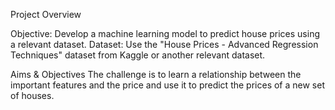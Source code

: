 Project Overview

Objective: Develop a machine learning model to predict house prices using a relevant dataset.
Dataset: Use the "House Prices - Advanced Regression Techniques" dataset from Kaggle or another relevant dataset.

Aims & Objectives
The challenge is to learn a relationship between the important features and the price and use it to predict the prices of a new set of houses.
